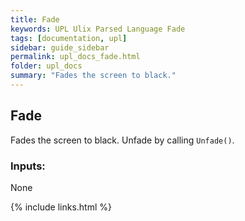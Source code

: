 ```yaml
---
title: Fade
keywords: UPL Ulix Parsed Language Fade
tags: [documentation, upl]
sidebar: guide_sidebar
permalink: upl_docs_fade.html
folder: upl_docs
summary: "Fades the screen to black."
---
```


## Fade

Fades the screen to black. Unfade by calling `Unfade()`.

### Inputs:
None

{% include links.html %}